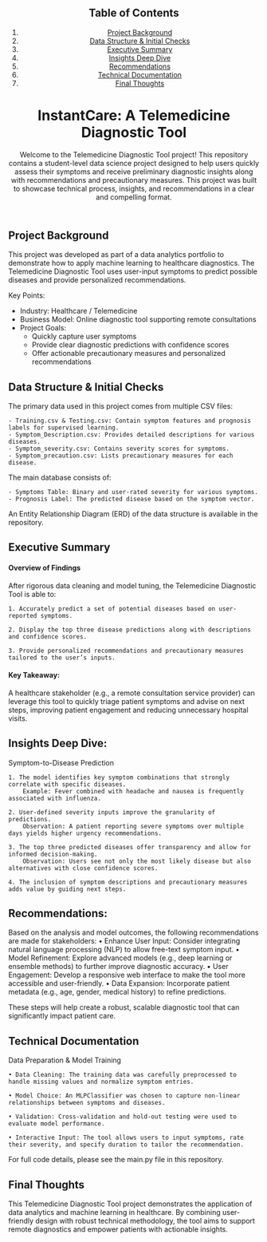 <header>

<!--
  <<< Author notes: Course header >>>
  Include a 1280×640 image, course title in sentence case, and a concise description in emphasis.
  In your repository settings: enable template repository, add your 1280×640 social image, auto delete head branches.
  Add your open source license, GitHub uses MIT license.
-->

## Table of Contents
1. [Project Background](#project-background)
2. [Data Structure & Initial Checks](#data-structure--initial-checks)
3. [Executive Summary](#executive-summary)
5. [Insights Deep Dive](#insights-Deep-Dive)
6. [Recommendations](#recommendations)
7. [Technical Documentation](#technical-documentation)
8. [Final Thoughts](#final-thoughts)

   
# InstantCare: A Telemedicine Diagnostic Tool

Welcome to the Telemedicine Diagnostic Tool project! This repository contains a student-level data science project designed to help users quickly assess their symptoms and receive preliminary diagnostic insights along with recommendations and precautionary measures. This project was built to showcase technical process, insights, and recommendations in a clear and compelling format.

</header>

<!--
  <<< Author notes: Step 1 >>>
  Choose 3-5 steps for your course.
  The first step is always the hardest, so pick something easy!
  Link to docs.github.com for further explanations.
  Encourage users to open new tabs for steps!
-->

## Project Background

This project was developed as part of a data analytics portfolio to demonstrate how to apply machine learning to healthcare diagnostics. The Telemedicine Diagnostic Tool uses user-input symptoms to predict possible diseases and provide personalized recommendations.

Key Points:

- Industry: Healthcare / Telemedicine
- Business Model: Online diagnostic tool supporting remote consultations
- Project Goals:
  - Quickly capture user symptoms
  - Provide clear diagnostic predictions with confidence scores
  - Offer actionable precautionary measures and personalized recommendations
 
## Data Structure & Initial Checks

The primary data used in this project comes from multiple CSV files:

	- Training.csv & Testing.csv: Contain symptom features and prognosis labels for supervised learning.
	- Symptom_Description.csv: Provides detailed descriptions for various diseases.
	- Symptom_severity.csv: Contains severity scores for symptoms.
	- Symptom_precaution.csv: Lists precautionary measures for each disease.
 

The main database consists of:

	- Symptoms Table: Binary and user-rated severity for various symptoms.
	- Prognosis Label: The predicted disease based on the symptom vector.
 

An Entity Relationship Diagram (ERD) of the data structure is available in the repository.

## Executive Summary

#### Overview of Findings

After rigorous data cleaning and model tuning, the Telemedicine Diagnostic Tool is able to:

	1. Accurately predict a set of potential diseases based on user-reported symptoms.
 
	2. Display the top three disease predictions along with descriptions and confidence scores.

	3. Provide personalized recommendations and precautionary measures tailored to the user’s inputs.
 #### Key Takeaway:
A healthcare stakeholder (e.g., a remote consultation service provider) can leverage this tool to quickly triage patient symptoms and advise on next steps, improving patient engagement and reducing unnecessary hospital visits.


 ## Insights Deep Dive:
 Symptom-to-Disease Prediction
 
	1. The model identifies key symptom combinations that strongly correlate with specific diseases.
		Example: Fever combined with headache and nausea is frequently associated with influenza.
  
	2. User-defined severity inputs improve the granularity of predictions.
		Observation: A patient reporting severe symptoms over multiple days yields higher urgency recommendations.

  	3. The top three predicted diseases offer transparency and allow for informed decision-making.
		Observation: Users see not only the most likely disease but also alternatives with close confidence scores.
  
	4. The inclusion of symptom descriptions and precautionary measures adds value by guiding next steps.
 

 ## Recommendations:
 Based on the analysis and model outcomes, the following recommendations are made for stakeholders:
	• Enhance User Input: Consider integrating natural language processing (NLP) to allow free-text symptom input.
	• Model Refinement: Explore advanced models (e.g., deep learning or ensemble methods) to further improve diagnostic accuracy.
	• User Engagement: Develop a responsive web interface to make the tool more accessible and user-friendly.
	• Data Expansion: Incorporate patient metadata (e.g., age, gender, medical history) to refine predictions.

These steps will help create a robust, scalable diagnostic tool that can significantly impact patient care.



## Technical Documentation

Data Preparation & Model Training

	• Data Cleaning: The training data was carefully preprocessed to handle missing values and normalize symptom entries.
 
	• Model Choice: An MLPClassifier was chosen to capture non-linear relationships between symptoms and diseases.
 
	• Validation: Cross-validation and hold-out testing were used to evaluate model performance.
 
	• Interactive Input: The tool allows users to input symptoms, rate their severity, and specify duration to tailor the recommendation.
 

For full code details, please see the main.py file in this repository.

## Final Thoughts

This Telemedicine Diagnostic Tool project demonstrates the application of data analytics and machine learning in healthcare. By combining user-friendly design with robust technical methodology, the tool aims to support remote diagnostics and empower patients with actionable insights.




</footer>
